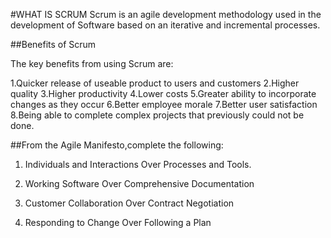 #WHAT IS SCRUM
Scrum is an agile development methodology used in the development of Software based on an iterative and incremental processes.

##Benefits of Scrum

The key benefits from using Scrum are:

1.Quicker release of useable product to users and customers
2.Higher quality
3.Higher productivity
4.Lower costs
5.Greater ability to incorporate changes as they occur
6.Better employee morale
7.Better user satisfaction
8.Being able to complete complex projects that previously could not be done.

##From the Agile Manifesto,complete the following:

1. Individuals and Interactions Over Processes and Tools.

2. Working Software Over Comprehensive Documentation

3. Customer Collaboration Over Contract Negotiation

4. Responding to Change Over Following a Plan
